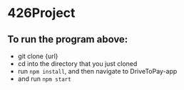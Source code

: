 # 426Project

## To run the program above:

  - git clone {url}
  - cd into the directory that you just cloned
  - run `npm install`, and then navigate to DriveToPay-app
  - and run `npm start`
